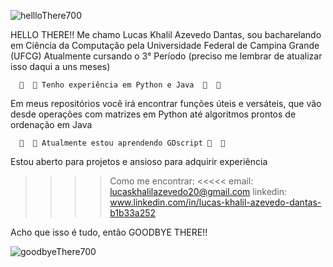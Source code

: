 ![hellloThere700](https://github.com/LucasKhalil/LucasKhalil/assets/141183048/1ba7a3a2-8534-4638-b7b2-1d7af90a4cbf)

HELLO THERE!!
Me chamo Lucas Khalil Azevedo Dantas, sou bacharelando em Ciência da Computação pela Universidade Federal de Campina Grande (UFCG)
Atualmente cursando o 3° Período (preciso me lembrar de atualizar isso daqui a uns meses)

      🐍  🍵 Tenho experiência em Python e Java  🐍  🍵

Em meus repositórios você irá encontrar funções úteis e versáteis, que vão desde operações com matrizes em Python até algoritmos prontos de ordenação em Java

      🤖  🤖 Atualmente estou aprendendo GDscript 🤖  🤖

Estou aberto para projetos e ansioso para adquirir experiência

>>>> Como me encontrar: <<<<<
email: lucaskhalilazevedo20@gmail.com
linkedin: www.linkedin.com/in/lucas-khalil-azevedo-dantas-b1b33a252

Acho que isso é tudo, então
GOODBYE THERE!!

![goodbyeThere700](https://github.com/LucasKhalil/LucasKhalil/assets/141183048/44b3b869-0f88-4581-b492-19d1b95bed8c)
